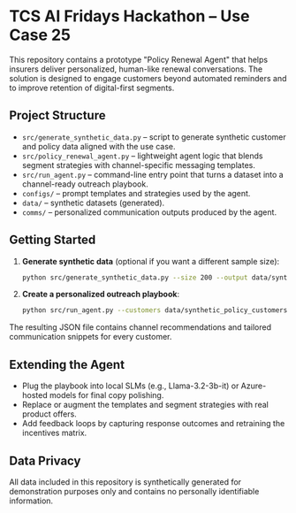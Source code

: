 # TCS AI Fridays Hackathon – Use Case 25

This repository contains a prototype "Policy Renewal Agent" that helps insurers deliver personalized, human-like renewal conversations. The solution is designed to engage customers beyond automated reminders and to improve retention of digital-first segments.

## Project Structure

- `src/generate_synthetic_data.py` – script to generate synthetic customer and policy data aligned with the use case.
- `src/policy_renewal_agent.py` – lightweight agent logic that blends segment strategies with channel-specific messaging templates.
- `src/run_agent.py` – command-line entry point that turns a dataset into a channel-ready outreach playbook.
- `configs/` – prompt templates and strategies used by the agent.
- `data/` – synthetic datasets (generated).
- `comms/` – personalized communication outputs produced by the agent.

## Getting Started

1. **Generate synthetic data** (optional if you want a different sample size):
   ```bash
   python src/generate_synthetic_data.py --size 200 --output data/synthetic_policy_customers.csv
   ```
2. **Create a personalized outreach playbook**:
   ```bash
   python src/run_agent.py --customers data/synthetic_policy_customers.csv --output comms/outreach_playbook.json
   ```

The resulting JSON file contains channel recommendations and tailored communication snippets for every customer.

## Extending the Agent

- Plug the playbook into local SLMs (e.g., Llama-3.2-3b-it) or Azure-hosted models for final copy polishing.
- Replace or augment the templates and segment strategies with real product offers.
- Add feedback loops by capturing response outcomes and retraining the incentives matrix.

## Data Privacy

All data included in this repository is synthetically generated for demonstration purposes only and contains no personally identifiable information.
